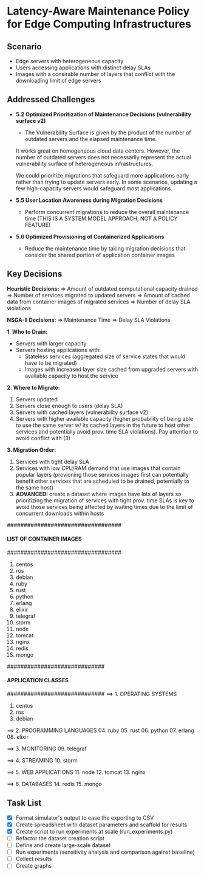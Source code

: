 # Latency-Aware Maintenance Policy for Edge Computing Infrastructures

## Scenario

- Edge servers with heterogeneous capacity
- Users accessing applications with distinct delay SLAs
- Images with a consirable number of layers that conflict with the downloading limit of edge servers

## Addressed Challenges

- **5.2 Optimized Prioritization of Maintenance Decisions (vulnerability surface v2)**
  - The Vulnerability Surface is given by the product of the number of outdated servers and the elapsed maintenance time.

  It works great on homogeneous cloud data centers. However, the number of outdated servers does not necessarily represent the actual vulnerability surface of heterogeneous infrastructures.

  We could prioritize migrations that safeguard more applications early rather than trying to update servers early. In some scenarios, updating a few high-capacity servers would safeguard most applications.

- **5.5 User Location Awareness during Migration Decisions**
  - Perform concurrent migrations to reduce the overall maintenance time (THIS IS A SYSTEM MODEL APPROACH, NOT A POLICY FEATURE)

- **5.6 Optimized Provisioning of Containerized Applications**
  - Reduce the maintenance time by taking migration decisions that consider the shared portion of application container images


## Key Decisions

**Heuristic Decisions:**
=> Amount of outdated computational capacity drained
=> Number of services migrated to updated servers
=> Amount of cached data from container images of migrated services
=> Number of delay SLA violations

**NSGA-II Decisions:**
=> Maintenance Time
=> Delay SLA Violations


**1. Who to Drain:**
- Servers with larger capacity
- Servers hosting applications with:
    - Stateless services (aggregated size of service states that would have to be migrated)
    - Images with increased layer size cached from upgraded servers with available capacity to host the service

**2. Where to Migrate:**
1. Servers updated
2. Servers close enough to users (delay SLA)
3. Servers with cached layers (vulnerability surface v2)
4. Servers with higher available capacity (higher probability of being able to use the same server w/ its cached layers in the future to host other services and potentially avoid prov. time SLA violations). Pay attention to avoid conflict with (3)

**3. Migration Order:**
1. Services with tight delay SLA
2. Services with low CPU/RAM demand that use images that contain popular layers (provioning those services images first can potentially benefit other services that are scheduled to be drained, potentially to the same host)
3. **ADVANCED:** create a dataset where images have lots of layers so prioritizing the migration of services with tight prov. time SLAs is key to avoid those services being affected by waiting times due to the limit of concurrent downloads within hosts


##################################
#### LIST OF CONTAINER IMAGES ####
##################################
01. centos
02. ros
03. debian
04. ruby
05. rust
06. python
07. erlang
08. elixir
09. telegraf
10. storm
11. node
12. tomcat
13. nginx
14. redis
15. mongo

#############################
#### APPLICATION CLASSES ####
#############################
==> 1. OPERATING SYSTEMS
1.  centos
2.  ros
3.  debian

==> 2. PROGRAMMING LANGUAGES
04. ruby
05. rust
06. python
07. erlang
08. elixir

==> 3. MONITORING
09. telegraf

==> 4. STREAMING
10. storm

==> 5. WEB APPLICATIONS
11. node
12. tomcat
13. nginx

==> 6. DATABASES
14. redis
15. mongo

## Task List

- [x] Format simulator's output to ease the exporting to CSV
- [x] Create spreadsheet with dataset parameters and scaffold for results
- [x] Create script to run experiments at scale (run_experiments.py)
- [ ] Refactor the dataset creation script
- [ ] Define and create large-scale dataset
- [ ] Run experiments (sensitivity analysis and comparison against baseline)
- [ ] Collect results
- [ ] Create graphs
